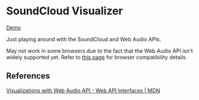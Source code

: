 # SoundCloud Visualizer

[Demo](http://pakkudon.github.io/SoundCloudVisualizer/)

Just playing around with the SoundCloud and Web Audio APIs.

May not work in some browsers due to the fact that the Web Audio API isn't widely supported yet. Refer to [this page](https://developer.mozilla.org/en-US/docs/Web/API/Web_Audio_API#Browser_compatibility) for browser compatibility details.

## References

[Visualizations with Web Audio API - Web API Interfaces | MDN](https://developer.mozilla.org/en-US/docs/Web/API/Web_Audio_API/Visualizations_with_Web_Audio_API)
